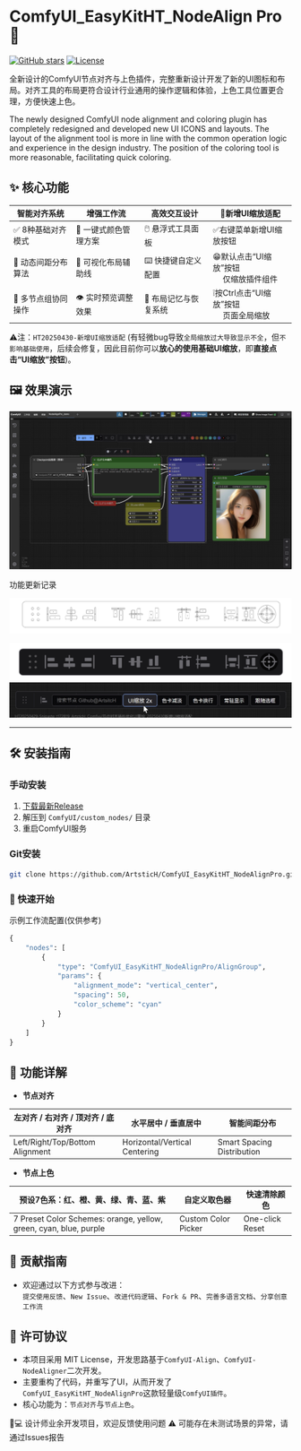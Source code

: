 # ComfyUI_EasyKitHT_NodeAlign Pro 🎨

[![GitHub stars](https://img.shields.io/github/stars/ArtsticH/ComfyUI_EasyKitHT_NodeAlignPro?style=for-the-badge)](https://github.com/ArtsticH/ComfyUI_EasyKitHT_NodeAlignPro/stargazers)
[![License](https://img.shields.io/badge/License-MIT-blue.svg?style=for-the-badge)](LICENSE)

全新设计的ComfyUI节点对齐与上色插件，完整重新设计开发了新的UI图标和布局。对齐工具的布局更符合设计行业通用的操作逻辑和体验，上色工具位置更合理，方便快速上色。

The newly designed ComfyUI node alignment and coloring plugin has completely redesigned and developed new UI ICONS and layouts. The layout of the alignment tool is more in line with the common operation logic and experience in the design industry. The position of the coloring tool is more reasonable, facilitating quick coloring.


## ✨ 核心功能

| 智能对齐系统              | 增强工作流                | 高效交互设计              | 🔆新增UI缩放适配               |
|---------------------------|---------------------------|---------------------------|---------------------------|
| ✅ 8种基础对齐模式         | 🎨 一键式颜色管理方案      | 🖱️ 悬浮式工具面板         | ✅右键菜单新增UI缩放按钮     |
| 📐 动态间距分布算法        | 📏 可视化布局辅助线        | ⌨️ 快捷键自定义配置       | 😁默认点击“UI缩放”按钮</br>　 仅缩放插件组件     |
| 👥 多节点组协同操作        | 👁️ 实时预览调整效果        | 💾 布局记忆与恢复系统     | ❕按Ctrl点击“UI缩放”按钮</br>　 页面全局缩放    |  

⚠️注：`HT20250430-新增UI缩放适配`  (有轻微bug导致`全局缩放过大导致显示不全`，但`不影响基础使用`，后续会修复，因此目前你可以**放心的使用基础UI缩放**，即**直接点击“UI缩放”按钮**)。  

## 🖼️ 效果演示

![操作演示](https://raw.githubusercontent.com/ArtsticH/ComfyUI_EasyKitHT_NodeAlignPro/main/Example/NodeAlignPro_demo_S.webp)  

功能更新记录  

![UI重绘_线稿](https://raw.githubusercontent.com/ArtsticH/ComfyUI_EasyKitHT_NodeAlignPro/main/Example/res/HT20250429-Snipaste_t172802_ArtsticH_Comfyui%E8%8A%82%E7%82%B9%E5%AF%B9%E9%BD%90%E6%8F%92%E4%BB%B6%E4%BC%98%E5%8C%96UI%E9%87%8D%E7%BB%98.webp)  

![UI重绘_上色稿](https://raw.githubusercontent.com/ArtsticH/ComfyUI_EasyKitHT_NodeAlignPro/main/Example/res/HT20250429-Snipaste_t172819_ArtsticH_Comfyui%E8%8A%82%E7%82%B9%E5%AF%B9%E9%BD%90%E6%8F%92%E4%BB%B6%E4%BC%98%E5%8C%96UI%E9%87%8D%E7%BB%98.webp)
![HT20250430-新增UI缩放适配](https://raw.githubusercontent.com/ArtsticH/ComfyUI_EasyKitHT_NodeAlignPro/main/Example/res/HT20250430-Snipaste_t172819_ArtsticH_Comfyui节点对齐插件优化UI重绘_新增UI缩放适配.webp)  

---

## 🛠️ 安装指南

### 手动安装
1. [下载最新Release](https://github.com/ArtsticH/ComfyUI_EasyKitHT_NodeAlignPro/releases)
2. 解压到 `ComfyUI/custom_nodes/` 目录
3. 重启ComfyUI服务

### Git安装
```bash
git clone https://github.com/ArtsticH/ComfyUI_EasyKitHT_NodeAlignPro.git custom_nodes/ComfyUI_EasyKitHT_NodeAlignPro
```
### 🚀 快速开始
示例工作流配置(仅供参考)
```python
{
    "nodes": [
        {
            "type": "ComfyUI_EasyKitHT_NodeAlignPro/AlignGroup",
            "params": {
                "alignment_mode": "vertical_center",
                "spacing": 50,
                "color_scheme": "cyan"
            }
        }
    ]
}
```

## 📌 功能详解
- **节点对齐**  

|**左对齐 / 右对齐 / 顶对齐 / 底对齐**|**水平居中 / 垂直居中**|**智能间距分布**|
| ---- | ---- | ---- |
|Left/Right/Top/Bottom Alignment |Horizontal/Vertical Centering |Smart Spacing Distribution |

- **节点上色**  

|**预设7色系：红、橙、黄、绿、青、蓝、紫**|**自定义取色器**|**快速清除颜色**|
| ---- | ---- | ---- |
|7 Preset Color Schemes: orange, yellow, green, cyan, blue, purple |Custom Color Picker |One-click Reset |


## 🤝 贡献指南
- 欢迎通过以下方式参与改进：  
`提交使用反馈`、`New Issue`、`改进代码逻辑`、`Fork & PR`、`完善多语言文档`、`分享创意工作流`

## 📜 许可协议
- 本项目采用 MIT License，开发思路基于`ComfyUI-Align`、`ComfyUI-NodeAligner`二次开发。  
- 主要重构了代码，并重写了UI，从而开发了`ComfyUI_EasyKitHT_NodeAlignPro`这款轻量级`ComfyUI插件`。  
- 核心功能为：`节点对齐`与`节点上色`。


👨💻 设计师业余开发项目，欢迎反馈使用问题
⚠️ 可能存在未测试场景的异常，请通过Issues报告